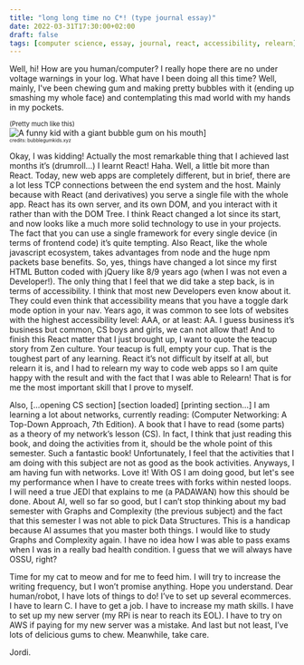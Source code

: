 ```yaml
---
title: "long long time no C*! (type journal essay)"
date: 2022-03-31T17:30:00+02:00
draft: false
tags: [computer science, essay, journal, react, accessibility, relearn]
---
```


Well, hi! How are you human/computer? I really hope there are no under voltage warnings in your log. What have I been doing all this time? Well, mainly, I've been chewing gum and making pretty bubbles with it (ending up smashing my whole face) and contemplating this mad world with my hands in my pockets.

<div class="align-stuff">
<p style="margin:0; font-size:0.8em;">(Pretty much like this)</p>
<img style="margin:0" src="/joji_fx/images/post02/gum.png" alt="A funny kid with a giant bubble gum on his mouth]">
<p style="margin:0; font-size:0.6em">credits: bubblegumkids.xyz</p>
</div>

Okay, I was kidding! Actually the most remarkable thing that I achieved last months it’s (drumroll…) I learnt React! Haha. Well, a little bit more than React. Today, new web apps are completely different, but in brief, there are a lot less TCP connections between the end system and the host. Mainly because with React (and derivatives) you serve a single file with the whole app. React has its own server, and its own DOM, and you interact with it rather than with the DOM Tree. I think React changed a lot since its start, and now looks like a much more solid technology to use in your projects. The fact that you can use a single framework for every single device (in terms of frontend code) it’s quite tempting. Also React, like the whole javascript ecosystem, takes advantages from node and the huge npm packets base benefits. So, yes, things have changed a lot since my first HTML Button coded with jQuery like 8/9 years ago (when I was not even a Developer!). The only thing that I feel that we did take a step back, is in terms of accessibility. I think that most new Developers even know about it. They could even think that accessibility means that you have a toggle dark mode option in your nav. Years ago, it was common to see lots of websites with the highest accessibility level: AAA, or at least: AA. I guess business it’s business but common, CS boys and girls, we can not allow that! And to finish this React matter that I just brought up, I want to quote the teacup story from Zen culture. Your teacup is full, empty your cup. That is the toughest part of any learning. React it’s not difficult by itself at all, but relearn it is, and I had to relearn my way to code web apps so I am quite happy with the result and with the fact that I was able to Relearn! That is for me the most important skill that I prove to myself.  

Also, [...opening CS section] [section loaded] [printing section…] I am learning a lot about networks, currently reading: (Computer Networking: A Top-Down Approach, 7th Edition). A book that I have to read (some parts) as a theory of my network’s lesson (CS). In fact, I think that just reading this book, and doing the activities from it, should be the whole point of this semester. Such a fantastic book! Unfortunately, I feel that the activities that I am doing with this subject are not as good as the book activities. Anyways, I am having fun with networks. Love it! With OS I am doing good, but let's see my performance when I have to create trees with forks within nested loops. I will need a true JEDI that explains to me (a PADAWAN) how this should be done. About AI, well so far so good, but I can’t stop thinking about my bad semester with Graphs and Complexity (the previous subject) and the fact that this semester I was not able to pick Data Structures. This is a handicap because AI assumes that you master both things. I would like to study Graphs and Complexity again. I have no idea how I was able to pass exams when I was in a really bad health condition. I guess that we will always have OSSU, right?

Time for my cat to meow and for me to feed him. I will try to increase the writing frequency, but I won’t promise anything. Hope you understand. Dear human/robot, I have lots of things to do! I’ve to set up several ecommerces. I have to learn C. I have to get a job. I have to increase my math skills. I have to set up my new server (my RPi is near to reach its EOL). I have to try on AWS if paying for my new server was a mistake. And last but not least, I’ve lots of delicious gums to chew. Meanwhile, take care.

Jordi.
